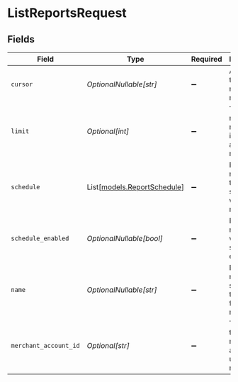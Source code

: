 # ListReportsRequest


## Fields

| Field                                                              | Type                                                               | Required                                                           | Description                                                        | Example                                                            |
| ------------------------------------------------------------------ | ------------------------------------------------------------------ | ------------------------------------------------------------------ | ------------------------------------------------------------------ | ------------------------------------------------------------------ |
| `cursor`                                                           | *OptionalNullable[str]*                                            | :heavy_minus_sign:                                                 | A pointer to the page of results to return.                        | ZXhhbXBsZTE                                                        |
| `limit`                                                            | *Optional[int]*                                                    | :heavy_minus_sign:                                                 | The maximum number of items that are at returned.                  | 20                                                                 |
| `schedule`                                                         | List[[models.ReportSchedule](../models/reportschedule.md)]         | :heavy_minus_sign:                                                 | Filters the reports by the type of schedule at which they run.     | [<br/>"daily",<br/>"monthly"<br/>]                                 |
| `schedule_enabled`                                                 | *OptionalNullable[bool]*                                           | :heavy_minus_sign:                                                 | Filters the reports by wether their schedule is enabled.           | true                                                               |
| `name`                                                             | *OptionalNullable[str]*                                            | :heavy_minus_sign:                                                 | Filters the reports by searching their name for (partial) matches. | My report                                                          |
| `merchant_account_id`                                              | *Optional[str]*                                                    | :heavy_minus_sign:                                                 | The ID of the merchant account to use for this request.            | default                                                            |